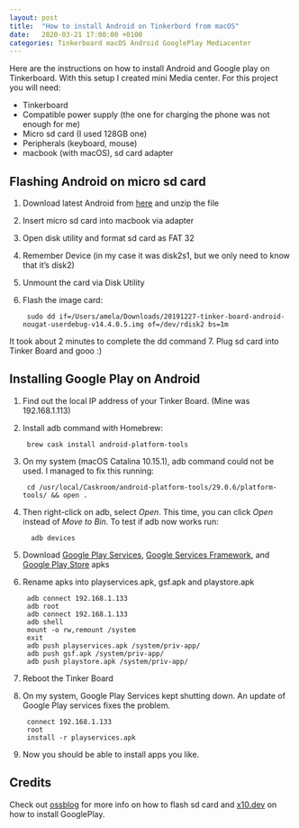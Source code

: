 ```yaml
---
layout: post
title:  "How to install Android on Tinkerbord from macOS"
date:   2020-03-21 17:00:00 +0100
categories: Tinkerboard macOS Android GooglePlay Mediacenter
---
```

Here are the instructions on how to install Android and Google play on Tinkerboard. With this setup I created mini Media center. For this project you will need:

* Tinkerboard
* Compatible power supply (the one for charging the phone was not enough for me)
* Micro sd card (I used 128GB one)
* Peripherals (keyboard, mouse)
* macbook (with macOS), sd card adapter

## Flashing Android on micro sd card


1. Download latest Android from [here](https://www.asus.com/uk/Single-board-Computer/TINKER-BOARD/HelpDesk_Download/) and unzip the file
2. Insert micro sd card into macbook via adapter
3. Open disk utility and format sd card as FAT 32
4. Remember Device (in my case it was disk2s1, but we only need to know that it’s disk2)
5. Unmount the card via Disk Utility
6. Flash the image card: 
        
        sudo dd if=/Users/amela/Downloads/20191227-tinker-board-android-nougat-userdebug-v14.4.0.5.img of=/dev/rdisk2 bs=1m
It took about 2 minutes to complete the dd command
7. Plug sd card into Tinker Board and gooo :)

## Installing Google Play on Android

1. Find out the local IP address of your Tinker Board. (Mine was 192.168.1.113)
2. Install adb command with Homebrew:

        brew cask install android-platform-tools
3. On my system (macOS Catalina 10.15.1), adb command could not be used. I managed to fix this running: 

        cd /usr/local/Caskroom/android-platform-tools/29.0.6/platform-tools/ && open .
4. Then right-click on adb, select *Open*. This time, you can click *Open* instead of *Move to Bin*. To test if adb now works run:
   
   	     adb devices
5. Download [Google Play Services][play-services], [Google Services Framework][play-gsf], and [Google Play Store][play-store] apks
6. Rename apks into playservices.apk, gsf.apk and playstore.apk

        adb connect 192.168.1.133
        adb root
        adb connect 192.168.1.133
        adb shell
        mount -o rw,remount /system
        exit
        adb push playservices.apk /system/priv-app/
        adb push gsf.apk /system/priv-app/
        adb push playstore.apk /system/priv-app/
7. Reboot the Tinker Board
8. On my system, Google Play Services kept shutting down. An update of Google Play services fixes the problem.

        connect 192.168.1.133
        root
        install -r playservices.apk
9. Now you should be able to install apps you like.

## Credits
Check out [ossblog][flashing-instrucion] for more info on how to flash sd card and [x10.dev][google-play-instructions] on how to install GooglePlay. 

[google-play-instructions]: https://www.ossblog.org/installing-google-play-store-asus-tinker-board/
[flashing-instrucion]: https://www.x10.dev/flashing-tinkeros-onto-your-sd-card-from-macos/
[play-services]: http://www.apkmirror.com/apk/google-inc/google-play-services/google-play-services-10-5-62-release/google-play-services-10-5-62-438-153733333-android-apk-download/
[play-gsf]: http://www.apkmirror.com/apk/google-inc/google-services-framework/google-services-framework-6-0-1-release/google-services-framework-6-0-1-android-apk-download/
[play-store]: http://www.apkmirror.com/apk/google-inc/google-play-store/google-play-store-7-7-31-release/
